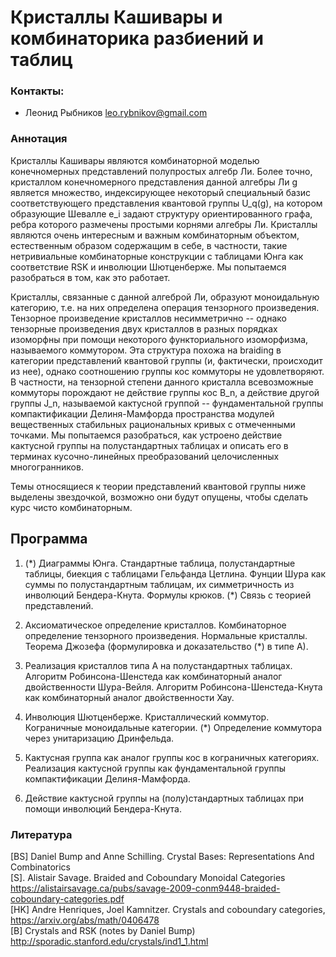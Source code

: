 # Кристаллы Кашивары и комбинаторика разбиений и таблиц

### Контакты:
* Леонид Рыбников <leo.rybnikov@gmail.com>

### Аннотация
Кристаллы Кашивары являются комбинаторной моделью конечномерных представлений полупростых алгебр Ли. Более точно, кристаллом конечномерного представления данной алгебры Ли g является множество, индексирующее некоторый специальный базис соответствующего представления квантовой группы U_q(g), на котором образующие Шевалле e_i задают структуру ориентированного графа, ребра которого размечены простыми корнями алгебры Ли. Кристаллы являются очень интересным и важным комбинаторным объектом, естественным образом содержащим в себе, в частности, такие нетривиальные комбинаторные конструкции с таблицами Юнга как соответствие RSK и инволюции Шютценберже. Мы попытаемся разобраться в том, как это работает.

Кристаллы, связанные с данной алгеброй Ли, образуют моноидальную категорию, т.е. на них определена операция тензорного произведения. Тензорное произведение кристаллов несимметрично -- однако тензорные произведения двух кристаллов в разных порядках изоморфны при помощи некоторого функториального изоморфизма, называемого коммутором. Эта структура похожа на braiding в категории представлений квантовой группы (и, фактически, происходит из нее), однако соотношению группы кос коммуторы не удовлетворяют. В частности, на тензорной степени данного кристалла всевозможные коммуторы порождают не действие группы кос B_n, а действие другой группы J_n, называемой кактусной группой -- фундаментальной группы компактификации Делиня-Мамфорда пространства модулей вещественных стабильных рациональных кривых с отмеченными точками. Мы попытаемся разобраться, как устроено действие кактусной группы на полустандартных таблицах и описать его в терминах кусочно-линейных преобразований целочисленных многогранников.

Темы относящиеся к теории представлений квантовой группы ниже выделены звездочкой, возможно они будут опущены, чтобы сделать курс чисто комбинаторным.

## Программа

1. (\*) Диаграммы Юнга. Стандартные таблица, полустандартные таблицы, биекция с таблицами Гельфанда Цетлина. Фунции Шура как суммы по полустандартным таблицам, их симметричность из инволюций Бендера-Кнута. Формулы крюков. (\*) Связь с теорией представлений.

2. Аксиоматическое определение кристаллов. Комбинаторное определение тензорного произведения. Нормальные кристаллы. Теорема Джозефа (формулировка и доказательство (*) в типе А). 

3. Реализация кристаллов типа А на полустандартных таблицах. Алгоритм Робинсона-Шенстеда как комбинаторный аналог двойственности Шура-Вейля. Алгоритм Робинсона-Шенстеда-Кнута как комбинаторный аналог двойственности Хау.

4. Инволюция Шютценберже. Кристаллический коммутор. Кограничные моноидальные категории. (*) Определение коммутора через унитаризацию Дринфельда.

5. Кактусная группа как аналог группы кос в кограничных категориях. Реализация кактусной группы как фундаментальной группы компактификации Делиня-Мамфорда.

6. Действие кактусной группы на (полу)стандартных таблицах при помощи инволюций Бендера-Кнута.

### Литература
[BS] Daniel Bump and Anne Schilling. Crystal Bases: Representations And Combinatorics   
[S]. Alistair Savage. Braided and Coboundary Monoidal Categories <https://alistairsavage.ca/pubs/savage-2009-conm9448-braided-coboundary-categories.pdf>  
[HK] Andre Henriques, Joel Kamnitzer. Crystals and coboundary categories, <https://arxiv.org/abs/math/0406478>  
[B] Crystals and RSK (notes by Daniel Bump) <http://sporadic.stanford.edu/crystals/ind1_1.html> 
